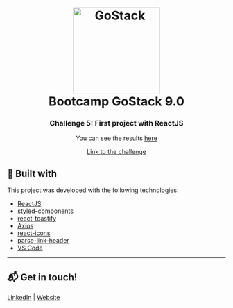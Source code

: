 <h1 align="center">
    <img alt="GoStack" src="https://rocketseat-cdn.s3-sa-east-1.amazonaws.com/bootcamp-header.png" width="200px" />
    <br>
    Bootcamp GoStack 9.0
</h1>

<h3 align="center">
  Challenge 5: First project with ReactJS
</h3>

<p align="center">
You can see the results <a href="https://upbeat-archimedes-82340a.netlify.com/">here</a>
</p>

<p align="center">
<a href="https://github.com/Rocketseat/bootcamp-gostack-desafio-05/blob/master/README.md">Link to the challenge</a>
</p>

## :rocket: Built with

This project was developed with the following technologies:

-  [ReactJS](https://reactjs.org/)
-  [styled-components](https://www.styled-components.com/)
-  [react-toastify](https://github.com/fkhadra/react-toastify)
-  [Axios](https://github.com/axios/axios)
-  [react-icons](https://react-icons.netlify.com/)
-  [parse-link-header](https://www.npmjs.com/package/parse-link-header)
-  [VS Code](https://code.visualstudio.com/)

---

## :mailbox_with_mail: Get in touch!

[LinkedIn](https://www.linkedin.com/in/stefanosaffran/) | [Website](https://stefanosaffran.com)


